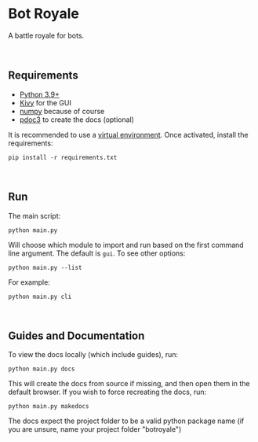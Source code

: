 # Bot Royale
A battle royale for bots.

<br>

## Requirements
- [Python 3.9+](https://www.python.org/)
- [Kivy](https://pypi.org/project/Kivy/) for the GUI
- [numpy](https://pypi.org/project/numpy/) because of course
- [pdoc3](https://pypi.org/project/pdoc3/) to create the docs (optional)

It is recommended to use a [virtual environment](https://docs.python.org/3/tutorial/venv.html). Once activated, install the requirements:

`pip install -r requirements.txt`

<br>

## Run
The main script:

`python main.py`

Will choose which module to import and run based on the first command line argument. The default is `gui`. To see other options:

`python main.py --list`

For example:

`python main.py cli`

<br>

## Guides and Documentation
To view the docs locally (which include guides), run:

`python main.py docs`

This will create the docs from source if missing, and then open them in the default browser. If you wish to force recreating the docs, run:

`python main.py makedocs`

The docs expect the project folder to be a valid python package name (if you are unsure, name your project folder "botroyale")
